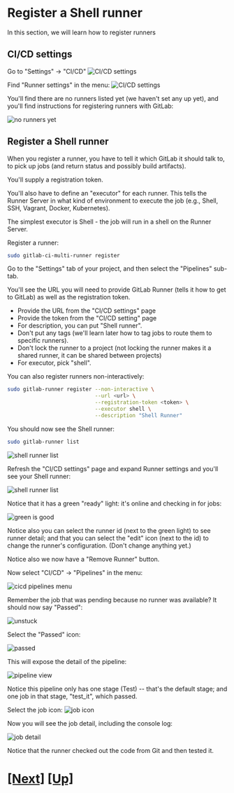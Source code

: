 # Register a Shell runner

In this section, we will learn how to register runners

## CI/CD settings

Go to "Settings" -> "CI/CD"
![CI/CD settings](img/settings_cicd.png)

Find "Runner settings" in the menu:
![CI/CD settings](img/runner_settings_menu.png)

You'll find there are no runners listed yet (we haven't set any up yet), 
and you'll find instructions for registering runners with GitLab:

![no runners yet](img/runner_menu.png)

## Register a Shell runner

When you register a runner, you have to tell it which GitLab it should talk
to, to pick up jobs (and return status and possibly build artifacts).

You'll supply a registration token.

You'll also have to define an "executor" for each runner. This tells 
the Runner Server in what kind of environment to execute the job
(e.g., Shell, SSH, Vagrant, Docker, Kubernetes).

The simplest executor is Shell - the job will run in a shell on the Runner Server.

Register a runner:

```bash
sudo gitlab-ci-multi-runner register
```

Go to the "Settings" tab of your project, and then select the "Pipelines" sub-tab.

You'll see the URL you will need to provide GitLab Runner (tells it how to get to GitLab) as well as the registration token.

- Provide the URL from the "CI/CD settings" page
- Provide the token from the "CI/CD setting" page
- For description, you can put "Shell runner".
- Don't put any tags (we'll learn later how to tag jobs to route them to specific runners).
- Don't lock the runner to a project (not locking the runner makes it a shared runner, it can be shared between projects)
- For executor, pick "shell".


You can also register runners non-interactively:

```bash
sudo gitlab-runner register --non-interactive \
                            --url <url> \
                            --registration-token <token> \
                            --executor shell \
                            --description "Shell Runner"
```

You should now see the Shell runner:

```bash
sudo gitlab-runner list
```

![shell runner list](img/shell_runner_list.png)

Refresh the "CI/CD settings" page and expand Runner settings and you'll see your Shell runner:


![shell runner list](img/shell_runner_in_UI.png)


Notice that it has a green "ready" light: it's online and checking in for jobs:


![green is good](img/shell_runner_green.png)

Notice also you can select the runner id (next to the green light) to see
runner detail; and that you can select the "edit" icon (next to the id)
to change the runner's configuration. (Don't change anything yet.)

Notice also we now have a "Remove Runner" button.

Now select "CI/CD" -> "Pipelines" in the menu:

![cicd pipelines menu](img/cicd_pipelines_menu.png)

Remember the job that was pending because no runner was available?
It should now say "Passed":

![unstuck](img/unstuck.png)

Select the "Passed" icon:

![passed](img/passed_icon.png)

This will expose the detail of the pipeline:

![pipeline view](img/pipeline_view.png)

Notice this pipeline only has one stage (Test) -- that's the default stage;
and one job in that stage, "test_it", which passed.

Select the job icon:
![job icon](img/job_icon.png)

Now you will see the job detail, including the console log:

![job detail](img/job_detail.png)

Notice that the runner checked out the code from Git and then tested it.
# [[Next]](24-unregistering-runners.md) [[Up]](README.md)
